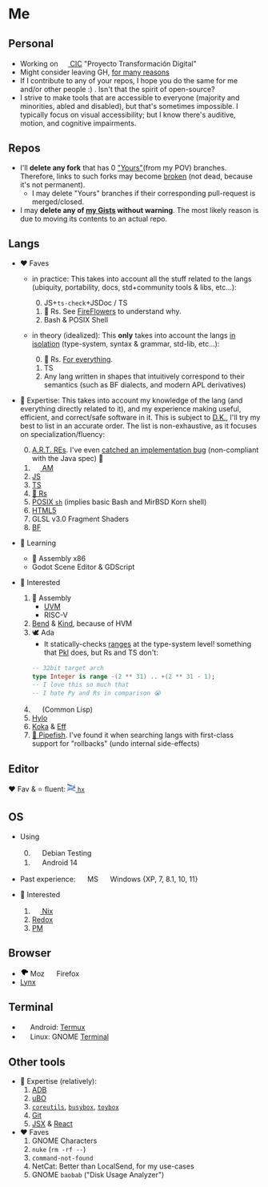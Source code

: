 # Me

## Personal
- Working on [<img src='https://avatars.githubusercontent.com/u/173197237?s=200&v=4' width=16em height=16em> CIC](https://github.com/Cincinnatus-Institute-of-Craftsmanship) "Proyecto Transformación Digital"
- Might consider leaving GH, [for many reasons](https://giveupgithub.org)
- If I contribute to any of your repos, I hope you do the same for me and/or other people :) . Isn't that the spirit of open-source?
- I strive to make tools that are accessible to everyone (majority and minorities, abled and disabled), but that's sometimes impossible. I typically focus on visual accessibility; but I know there's auditive, motion, and cognitive impairments.

## Repos
- I'll **delete any fork** that has 0 ["Yours"](https://docs.github.com/en/repositories/configuring-branches-and-merges-in-your-repository/managing-branches-in-your-repository/viewing-branches-in-your-repository)(from my POV) branches. Therefore, links to such forks may become [broken](https://en.wikipedia.org/wiki/Link_rot) (not dead, because it's not permanent).
	- I may delete "Yours" branches if their corresponding pull-request is merged/closed.
- I may **delete any of [my Gists](https://gist.github.com/Rudxain) without warning**. The most likely reason is due to moving its contents to an actual repo.

## Langs
- ❤️ Faves
	- in practice:
	This takes into account all the stuff related to the langs (ubiquity, portability, docs, std+community tools & libs, etc...):

		0. JS+`ts-check`+JSDoc / TS
		1. 🦀 Rs. See [FireFlowers](https://brson.github.io/fireflowers) to understand why.
		2. Bash & POSIX Shell
	- in theory (idealized):
	This **only** takes into account the langs [in isolation](https://en.wikipedia.org/wiki/Spherical_cow) (type-system, syntax & grammar, std-lib, etc...):

		0. 🦀 Rs. [For everything](https://github.com/ansuz/RIIR/issues/39#issuecomment-2039122371).
		1. TS
		2. Any lang written in shapes that intuitively correspond to their semantics (such as BF dialects, and modern APL derivatives)

- 🧠 Expertise: This takes into account my knowledge of the lang (and everything directly related to it), and my experience making useful, efficient, and correct/safe software in it.
This is subject to [D.K.](https://en.wikipedia.org/wiki/Dunning%E2%80%93Kruger_effect), I'll try my best to list in an accurate order. The list is non-exhaustive, as it focuses on specialization/fluency:

	0. [A.R.T. REs](https://developer.android.com/reference/java/util/regex/Pattern). I've even [catched an implementation bug](https://issuetracker.google.com/issues/239189096) (non-compliant with the Java spec) 🗿
	1. [<img src=https://llamalab.com/img/automate/ic_launcher-128.png width=16em height=16em> AM](https://llamalab.com/automate/doc)
	2. [JS](https://tc39.es/ecma262/)
	3. [TS](https://www.typescriptlang.org/docs)
	4. [🦀 Rs](https://doc.rust-lang.org/reference)
	5. [POSIX `sh`](https://pubs.opengroup.org/onlinepubs/9799919799/utilities/V3_chap02.html) (implies basic Bash and MirBSD Korn shell)
	6. [HTML5](https://html.spec.whatwg.org)
	7. GLSL v3.0 Fragment Shaders
	8. [BF](https://esolangs.org/wiki/BrainFuck)

- 📖 Learning
	- 💾 Assembly x86
	- Godot Scene Editor & GDScript

- 👀 Interested
	1. 💾 Assembly
		- [UVM](https://github.com/maximecb/uvm)
		- RISC-V
	2. [Bend](https://github.com/HigherOrderCO/Bend) & [Kind](https://github.com/HigherOrderCO/kind2), because of HVM
	3. 🕊️ Ada
		- It statically-checks [ranges](https://learn.adacore.com/courses/intro-to-ada/chapters/strongly_typed_language.html#integers) at the type-system level! something that [Pkl](https://pkl-lang.org/main/current/language-reference/index.html#integers) does, but Rs and TS don't:
		```ada
		-- 32bit target arch
		type Integer is range -(2 ** 31) .. +(2 ** 31 - 1);
		-- I love this so much that
		-- I hate Py and Rs in comparison 😭
		```
	4. <img src=https://upload.wikimedia.org/wikipedia/commons/4/48/Lisp_logo.svg width=16em height=16em> (Common Lisp)
	5. [Hylo](https://www.hylo-lang.org)
	6. [Koka](https://koka-lang.github.io/koka/doc/index.html) & [Eff](http://www.eff-lang.org)
	7. [🧿 Pipefish](https://github.com/tim-hardcastle/Pipefish). I've found it when searching langs with first-class support for "rollbacks" (undo internal side-effects)

## Editor
❤️ Fav & ⭐ fluent: [<img src=https://raw.githubusercontent.com/helix-editor/helix/master/logo.svg width=16em height=16em> `hx`](https://docs.helix-editor.com/master/)

## OS
- Using

	0. <img src=https://www.debian.org/logos/openlogo-nd.svg width=16em height=16em> Debian Testing
	1. <img src=https://upload.wikimedia.org/wikipedia/commons/e/e0/Android_robot_%282014-2019%29.svg width=16em height=16em> Android 14
- Past experience: <img src=https://upload.wikimedia.org/wikipedia/commons/2/25/Microsoft_icon.svg width=16em height=16em> MS <img src=https://upload.wikimedia.org/wikipedia/commons/8/87/Windows_logo_-_2021.svg width=16em height=16em> Windows \{XP, 7, 8.1, 10, 11}

- 👀 Interested
	1. [<img src=https://raw.githubusercontent.com/NixOS/nixos-artwork/f84c13adae08e860a7c3f76ab3a9bef916d276cc/logo/nix-snowflake-colours.svg width=16em height=16em> Nix](https://nixos.org)
	2. [Redox](https://www.redox-os.org)
	3. [PM](https://postmarketos.org)

## Browser
- <img src=https://raw.githubusercontent.com/mdn/yari/2720d1f9998be94428a822dcc06946d6a53879d0/client/src/assets/dino.svg width=16em height=16em> Moz <img src=https://upload.wikimedia.org/wikipedia/commons/a/a0/Firefox_logo%2C_2019.svg width=16em height=16em> Firefox
- [Lynx](https://lynx.invisible-island.net/)

## Terminal
- <img src=https://upload.wikimedia.org/wikipedia/commons/e/e0/Android_robot_%282014-2019%29.svg width=16em height=16em> Android: [Termux](https://github.com/termux/termux-app/actions/workflows/debug_build.yml?query=branch%3Amaster+event%3Apush)
- <img src=https://upload.wikimedia.org/wikipedia/commons/3/3c/TuxFlat.svg width=16em height=16em> Linux: GNOME [Terminal](https://wiki.gnome.org/Apps/Terminal)

## Other tools
- 🧠 Expertise (relatively):
	1. [ADB](https://android.googlesource.com/platform/packages/modules/adb/+/refs/heads/main/docs/)
	2. [uBO](https://github.com/gorhill/uBlock/wiki)
	3. [`coreutils`](https://www.gnu.org/software/coreutils/manual/), [`busybox`](https://www.busybox.net/downloads/BusyBox.html), [`toybox`](https://www.landley.net/toybox/help.html)
	4. [Git](https://git-scm.com/docs)
	5. [JSX](https://facebook.github.io/jsx) & [React](https://react.dev/reference/react)
- ❤️ Faves
	1. GNOME Characters
	2. `nuke` (`rm -rf --`)
	3. `command-not-found`
	4. NetCat: Better than LocalSend, for my use-cases
	5. GNOME `baobab` ("Disk Usage Analyzer")
